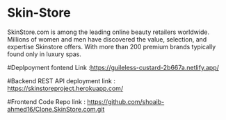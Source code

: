 # Skin-Store
SkinStore.com is among the leading online beauty retailers worldwide. Millions of women and men have discovered the value, selection, and expertise Skinstore offers. With more than 200 premium brands typically found only in luxury spas.

#Deplpoyment fontend Link :https://guileless-custard-2b667a.netlify.app/

#Backend REST API deployment link : https://skinstoreproject.herokuapp.com/

#Frontend  Code Repo link : https://github.com/shoaib-ahmed16/Clone.SkinStore.com.git
